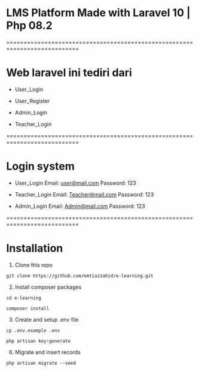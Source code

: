 # LMS Platform Made with Laravel 10 | Php 08.2

===========================================================================
  
# Web laravel ini tediri dari
- User_Login
- User_Register

- Admin_Login
- Teacher_Login

===========================================================================

# Login system
  - User_Login
    Email: user@mail.com
    Password: 123
  
  - Teacher_Login
    Email: Teacher@mail.com
    Password: 123

  - Admin_Login
    Email: Admin@mail.com
    Password: 123
    
===========================================================================


# Installation
1. Clone this repo
```
git clone https://github.com/emtiazzahid/e-learning.git
```

2. Install composer packages
```
cd e-learning
```
```
composer install
```

3. Create and setup .env file
```
cp .env.example .env
```
```
php artisan key:generate
```

6. Migrate and insert records
```
php artisan migrate --seed
```


